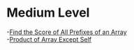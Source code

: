 # Medium Level
-[Find the Score of All Prefixes of an Array](https://leetcode.com/problems/find-the-score-of-all-prefixes-of-an-array/)
<br>
-[Product of Array Except Self](https://leetcode.com/problems/product-of-array-except-self/)

